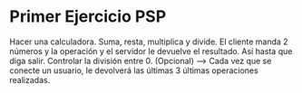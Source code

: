 # Primer Ejercicio PSP

Hacer una calculadora. Suma, resta, multiplica y divide. 
El cliente manda 2 números y la operación y el servidor le devuelve el resultado. 
Así hasta que diga salir. Controlar la división entre 0. (Opcional) --> Cada vez que se conecte un usuario, le devolverá
las últimas 3 últimas operaciones realizadas.
